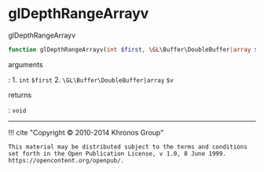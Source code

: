 # glDepthRangeArrayv
glDepthRangeArrayv

```php
function glDepthRangeArrayv(int $first, \GL\Buffer\DoubleBuffer|array $v) : void
```

arguments

:    1. `int` `$first` 
    2. `\GL\Buffer\DoubleBuffer|array` `$v` 

returns

:    `void` 

---
     

!!! cite "Copyright © 2010-2014 Khronos Group"

    This material may be distributed subject to the terms and conditions set forth in the Open Publication License, v 1.0, 8 June 1999. https://opencontent.org/openpub/.